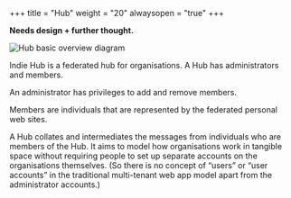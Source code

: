 +++
title = "Hub"
weight = "20"
alwaysopen = "true"
+++

**Needs design + further thought.**

![Hub basic overview diagram](/images/hub-overview-diagram.png)

Indie Hub is a federated hub for organisations. A Hub has administrators and members.

An administrator has privileges to add and remove members.

Members are individuals that are represented by the federated personal web sites.

A Hub collates and intermediates the messages from individuals who are members of the Hub. It aims to model how organisations work in tangible space without requiring people to set up separate accounts on the organisations themselves. (So there is no concept of “users” or “user accounts” in the traditional multi-tenant web app model apart from the administrator accounts.)
